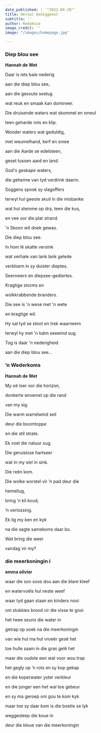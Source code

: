 ```yaml
---
date_published: ! '"2022-08-28"'
title: Herout Gediggenot
subtitle: ''
author: Redaksie
image_credit: ''
image: "/images/homepage.jpg"

---
```

### Diep blou see

**Hannah de Wet**

Daar is iets baie nederig

aan die diep blou see,

aan die gesoute seelug

wat reuk en smaak kan domineer.

Die druisende waters wat skommel en smeul

teen geharde rots en klip.

Wonder waters wat geduldig,

met weumelhand, kerf en smee

aan die Aarde se edelsteen,

geset tussen aard en land.

God's geskape waters,

die geheime van tyd verdrink daarin.

Soggens spook sy slagoffers

terwyl hul geeste skuil in die misbanke

wat hul stemme op dra, teen die kus,

en vee oor die plat strand.

'n Skoon wit doek gewas.

Die diep blou see.

In hom lê skatte versink

wat verhale van lank lank gelede

verbloem in sy duister dieptes.

Seerowers en diepsee-gediertes.

Kragtige storms en

wolkkrabbende branders.

Die see is 'n wese met 'n wete

en kragtige wil.

Hy sal tyd se stoot en trek waarneem

terwyl hy met 'n kalm seewind sug.

Tog is daar 'n nederigheid

aan die diep blou see...

### ’n Wederkoms

**Hannah de Wet**

My oë loer oor die horizon,

donkerte wroemel op die rand

van my sig.

Die warm warrelwind seil

deur die boomtoppe

en die stil strate.

Ek voel die natuur sug.

Die geruislose hartseer

wat in my siel in sink.

Die reën kom.

Die wolke worstel vir ’n pad deur die

hemellug,

bring ’n kil koud,

’n verlossing.

Ek lig my ken en kyk

na die sagte samekoms daar bo.

Wat bring die weer

vandag vir my?

### die meerkoningin i

**emma olivier**

waar die son soos dou aan die blare kleef

en watervoëls hul neste weef

waar tyd gaan staan en kinders nooi

om stukkies brood vir die visse te gooi

het twee seuns die water in

getrap op soek na die meerkoningin

van wie hul ma hul vroeër gesê het

toe hulle saam in die gras gelê het

maar die oudste een wat voor wou trap

het gegly op ’n rots en sy kop gekap

en die koperwater yster verkleur

en die jonger een het wal toe gebeur

en sy ma geroep om gou te kom kyk

maar toe sy daar kom is die boetie se lyk

weggesleep die koue in

deur die kloue van die meerkoningin